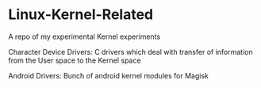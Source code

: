 # Linux-Kernel-Related
A repo of my experimental Kernel experiments

Character Device Drivers: C drivers which deal with transfer of information from the User space to the Kernel space

Android Drivers: Bunch of android kernel modules for Magisk
